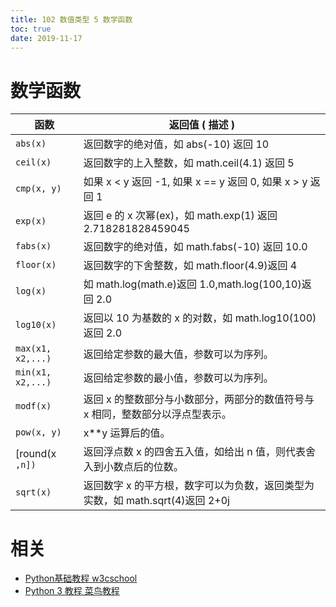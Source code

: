 ```yaml
---
title: 102 数值类型 5 数学函数
toc: true
date: 2019-11-17
---
```


# 数学函数



|    函数                                                          |      返回值 ( 描述 )                                                         |
| ------------------------------------------------------------ | ------------------------------------------------------------ |
| `abs(x)` | 返回数字的绝对值，如 abs(-10) 返回 10                        |
| `ceil(x)` | 返回数字的上入整数，如 math.ceil(4.1) 返回 5                 |
| `cmp(x, y)`| 如果 x < y 返回 -1, 如果 x == y 返回 0, 如果 x > y 返回 1    |
| `exp(x)` | 返回 e 的 x 次幂(ex)，如 math.exp(1) 返回 2.718281828459045  |
| `fabs(x)` | 返回数字的绝对值，如 math.fabs(-10) 返回 10.0                |
| `floor(x)` | 返回数字的下舍整数，如 math.floor(4.9)返回 4                 |
| `log(x)` | 如 math.log(math.e)返回 1.0,math.log(100,10)返回 2.0         |
| `log10(x)` | 返回以 10 为基数的 x 的对数，如 math.log10(100)返回 2.0      |
| `max(x1, x2,...)` | 返回给定参数的最大值，参数可以为序列。                       |
| `min(x1, x2,...)` | 返回给定参数的最小值，参数可以为序列。                       |
| `modf(x)` | 返回 x 的整数部分与小数部分，两部分的数值符号与 x 相同，整数部分以浮点型表示。 |
| `pow(x, y)` | x**y 运算后的值。                                            |
| [round(x `,n])` | 返回浮点数 x 的四舍五入值，如给出 n 值，则代表舍入到小数点后的位数。 |
| `sqrt(x)` | 返回数字 x 的平方根，数字可以为负数，返回类型为实数，如 math.sqrt(4)返回 2+0j |




# 相关

- [Python基础教程 w3cschool](https://www.w3cschool.cn/Python/)
- [Python 3 教程 菜鸟教程](http://www.runoob.com/Python3/Python3-tutorial.html)
